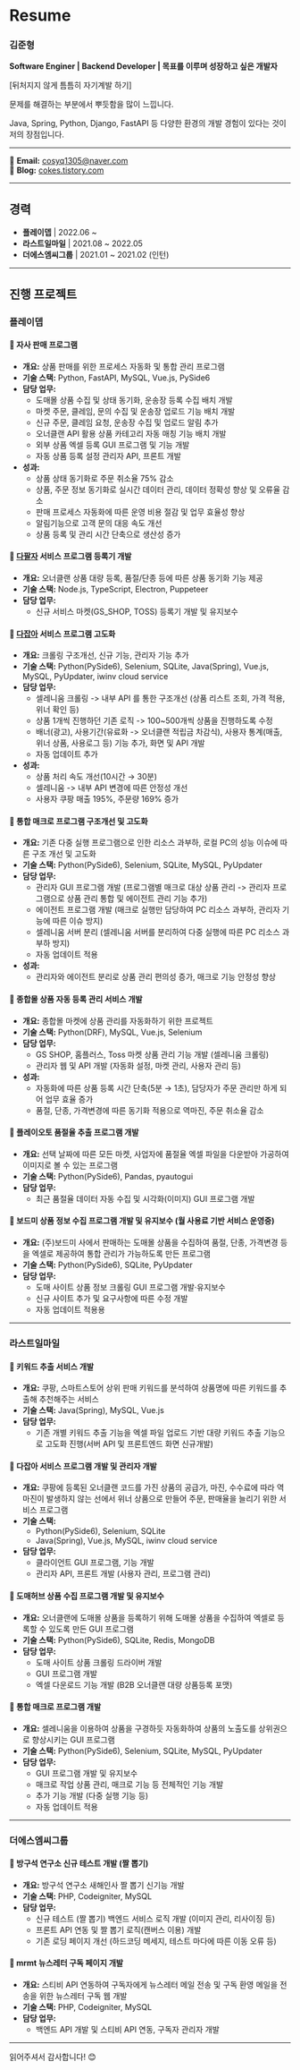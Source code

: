 # Resume

### 김준형
**Software Enginer | Backend Developer | 목표를 이루며 성장하고 싶은 개발자**

[뒤처지지 않게 틈틈히 자기계발 하기]


문제를 해결하는 부분에서 뿌듯함을 많이 느낍니다.


Java, Spring, Python, Django, FastAPI 등 다양한  환경의 개발 경험이 있다는 것이 저의 장점입니다.

---

📧 **Email:** cosyq1305@naver.com  
📖 **Blog:** [cokes.tistory.com](https://cokes.tistory.com)

---

## 경력

- **플레이뎁** | 2022.06 ~ 
- **라스트일마일** | 2021.08 ~ 2022.05
- **더에스엠씨그룹** | 2021.01 ~ 2021.02 (인턴)
---

## 진행 프로젝트

### 플레이뎁

#### 📌 자사 판매 프로그램
- **개요:** 상품 판매를 위한 프로세스 자동화 및 통합 관리 프로그램
- **기술 스택:** Python, FastAPI, MySQL, Vue.js, PySide6
- **담당 업무:**
  - 도매몰 상품 수집 및 상태 동기화, 운송장 등록 수집 배치 개발
  - 마켓 주문, 클레임, 문의 수집 및 운송장 업로드 기능 배치 개발
  - 신규 주문, 클레임 요청, 운송장 수집 및 업로드 알림 추가
  - 오너클랜 API 활용 상품 카테고리 자동 매칭 기능 배치 개발
  - 외부 상품 엑셀 등록 GUI 프로그램 및 기능 개발
  - 자동 상품 등록 설정 관리자 API, 프론트 개발
- **성과:**
  - 상품 상태 동기화로 주문 취소율 75% 감소
  - 상품, 주문 정보 동기화로 실시간 데이터 관리, 데이터 정확성 향상 및 오류율 감소
  - 판매 프로세스 자동화에 따른 운영 비용 절감 및 업무 효율성 향상
  - 알림기능으로 고객 문의 대응 속도 개선
  - 상품 등록 및 관리 시간 단축으로 생산성 증가

#### 📌 [다팔자](https://ownerclan.com/V2/info_page/dafalza2.php) 서비스 프로그램 등록기 개발
- **개요:** 오너클랜 상품 대량 등록, 품절/단종 등에 따른 상품 동기화 기능 제공
- **기술 스택:** Node.js, TypeScript, Electron, Puppeteer
- **담당 업무:**
  - 신규 서비스 마켓(GS_SHOP, TOSS) 등록기 개발 및 유지보수

#### 📌 [다잡아](https://ownerclan.com/V2/info_page/coupang_winner.php) 서비스 프로그램 고도화
- **개요:** 크롤링 구조개선, 신규 기능, 관리자 기능 추가 
- **기술 스택:** Python(PySide6), Selenium, SQLite, Java(Spring), Vue.js, MySQL, PyUpdater, iwinv cloud service
- **담당 업무:**
  - 셀레니움 크롤링 -> 내부 API 를 통한 구조개선 (상품 리스트 조회, 가격 적용, 위너 확인 등)
  - 상품 1개씩 진행하던 기존 로직 -> 100~500개씩 상품을 진행하도록 수정
  - 배너(광고), 사용기간(유료화 -> 오너클랜 적립금 차감식), 사용자 통계(매출, 위너 상품, 사용로그 등) 기능 추가, 화면 및 API 개발
  - 자동 업데이트 추가
- **성과:**
  - 상품 처리 속도 개선(10시간 → 30분)
  - 셀레니움 -> 내부 API 변경에 따른 안정성 개선
  - 사용자 쿠팡 매출 195%, 주문량 169% 증가

#### 📌 통합 매크로 프로그램 구조개선 및 고도화
- **개요:** 기존 다중 실행 프로그램으로 인한 리소스 과부하, 로컬 PC의 성능 이슈에 따른 구조 개선 및 고도화
- **기술 스택:** Python(PySide6), Selenium, SQLite, MySQL, PyUpdater
- **담당 업무:**
  - 관리자 GUI 프로그램 개발 (프로그램별 매크로 대상 상품 관리 -> 관리자 프로그램으로 상품 관리 통합 및 에이전트 관리 기능 추가)
  - 에이전트 프로그램 개발 (매크로 실행만 담당하여 PC 리소스 과부하, 관리자 기능에 따른 이슈 방지)
  - 셀레니움 서버 분리 (셀레니움 서버를 분리하여 다중 실행에 따른 PC 리소스 과부하 방지)
  - 자동 업데이트 적용
- **성과:**
  - 관리자와 에이전트 분리로 상품 관리 편의성 증가, 매크로 기능 안정성 향상

#### 📌 종합몰 상품 자동 등록 관리 서비스 개발
- **개요:** 종합몰 마켓에 상품 관리를 자동화하기 위한 프로젝트
- **기술 스택:** Python(DRF), MySQL, Vue.js, Selenium
- **담당 업무:**
  - GS SHOP, 홈플러스, Toss 마켓 상품 관리 기능 개발 (셀레니움 크롤링)
  - 관리자 웹 및 API 개발 (자동화 설정, 마켓 관리, 사용자 관리 등)
- **성과:**
  - 자동화에 따른 상품 등록 시간 단축(5분 → 1초), 담당자가 주문 관리만 하게 되어 업무 효율 증가 
  - 품절, 단종, 가격변경에 따른 동기화 적용으로 역마진, 주문 취소율 감소

#### 📌 플레이오토 품절율 추출 프로그램 개발
- **개요:** 선택 날짜에 따른 모든 마켓, 사업자에 품절율 엑셀 파일을 다운받아 가공하여 이미지로 볼 수 있는 프로그램
- **기술 스택:** Python(PySide6), Pandas, pyautogui
- **담당 업무:**
  - 최근 품절율 데이터 자동 수집 및 시각화(이미지) GUI 프로그램 개발

#### 📌 보드미 상품 정보 수집 프로그램 개발 및 유지보수 (월 사용료 기반 서비스 운영중)
- **개요:** (주)보드미 사에서 판매하는 도매몰 상품을 수집하여 품절, 단종, 가격변경 등을 엑셀로 제공하여 통합 관리가 가능하도록 만든 프로그램
- **기술 스택:** Python(PySide6), SQLite, PyUpdater
- **담당 업무:**
  - 도매 사이트 상품 정보 크롤링 GUI 프로그램 개발·유지보수
  - 신규 사이트 추가 및 요구사항에 따른 수정 개발
  - 자동 업데이트 적용용
  
---

### 라스트일마일

#### 📌 키워드 추출 서비스 개발
- **개요:** 쿠팡, 스마트스토어 상위 판매 키워드를 분석하여 상품명에 따른 키워드를 추출해 추천해주는 서비스
- **기술 스택:** Java(Spring), MySQL, Vue.js
- **담당 업무:**
  - 기존 개별 키워드 추출 기능을 엑셀 파일 업로드 기반 대량 키워드 추출 기능으로 고도화 진행(서버 API 및 프론트엔드 화면 신규개발)

#### 📌 다잡아 서비스 프로그램 개발 및 관리자 개발
- **개요:** 쿠팡에 등록된 오너클랜 코드를 가진 상품의 공급가, 마진, 수수료에 따라 역마진이 발생하지 않는 선에서 위너 상품으로 만들어 주문, 판매율을 늘리기 위한 서비스 프로그램 
- **기술 스택:**
  - Python(PySide6), Selenium, SQLite
  - Java(Spring), Vue.js, MySQL, iwinv cloud service
- **담당 업무:**
  - 클라이언트 GUI 프로그램, 기능 개발
  - 관리자 API, 프론트 개발 (사용자 관리, 프로그램 관리)

#### 📌 도매허브 상품 수집 프로그램 개발 및 유지보수
- **개요:** 오너클랜에 도매몰 상품을 등록하기 위해 도매몰 상품을 수집하여 엑셀로 등록할 수 있도록 만든 GUI 프로그램
- **기술 스택:** Python(PySide6), SQLite, Redis, MongoDB
- **담당 업무:**
  - 도매 사이트 상품 크롤링 드라이버 개발
  - GUI 프로그램 개발
  - 엑셀 다운로드 기능 개발 (B2B 오너클랜 대량 상품등록 포맷)

#### 📌 통합 매크로 프로그램 개발
- **개요:** 셀레니움을 이용하여 상품을 구경하듯 자동화하여 상품의 노출도를 상위권으로 향상시키는 GUI 프로그램
- **기술 스택:** Python(PySide6), Selenium, SQLite, MySQL, PyUpdater
- **담당 업무:**
  - GUI 프로그램 개발 및 유지보수
  - 매크로 작업 상품 관리, 매크로 기능 등 전체적인 기능 개발
  - 추가 기능 개발 (다중 실행 기능 등)
  - 자동 업데이트 적용 
    
---

### 더에스엠씨그룹

#### 📌 방구석 연구소 신규 테스트 개발 (짤 뽑기)
- **개요:** 방구석 연구소 새해인사 짤 뽑기 신기능 개발 
- **기술 스택:** PHP, Codeigniter, MySQL
- **담당 업무:**
  - 신규 테스트 (짤 뽑기) 백엔드 서비스 로직 개발 (이미지 관리, 리사이징 등)
  - 프론트 API 연동 및 짤 뽑기 로직(캔버스 이용) 개발
  - 기존 로딩 페이지 개선 (하드코딩 메세지, 테스트 마다에 따른 이동 오류 등)

#### 📌 mrmt 뉴스레터 구독 페이지 개발
- **개요:** 스티비 API 연동하여 구독자에게 뉴스레터 메일 전송 및 구독 환영 메일을 전송을 위한 뉴스레터 구독 웹 개발
- **기술 스택:** PHP, Codeigniter, MySQL
- **담당 업무:**
  - 백엔드 API 개발 및 스티비 API 연동, 구독자 관리자 개발

---
읽어주셔서 감사합니다! 😊 
